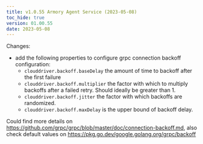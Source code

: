 ```yaml
---
title: v1.0.55 Armory Agent Service (2023-05-08)
toc_hide: true
version: 01.00.55
date: 2023-05-08
---
```


Changes:
- add the following properties to configure grpc connection backoff configuration:
  - `clouddriver.backoff.baseDelay` the amount of time to backoff after the first failure
  - `clouddriver.backoff.multiplier` the factor with which to multiply backoffs after a failed retry. Should ideally be greater than 1.
  - `clouddriver.backoff.jitter` the factor with which backoffs are randomized.
  - `clouddriver.backoff.maxDelay` is the upper bound of backoff delay.

Could find more details on https://github.com/grpc/grpc/blob/master/doc/connection-backoff.md, also check default values on https://pkg.go.dev/google.golang.org/grpc/backoff
